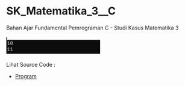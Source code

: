 # SK_Matematika_3__C
Bahan Ajar Fundamental Pemrograman C - Studi Kasus Matematika 3<br><br>
<img src="https://github.com/RizkyKhapidsyah/SK_Matematika_3__C/blob/master/result/001.PNG"><br><br>
Lihat Source Code : <br>
- <a href="https://github.com/RizkyKhapidsyah/SK_Matematika_3__C/blob/master/Source.c">Program</a>

